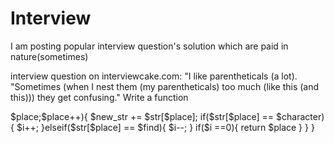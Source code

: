 # Interview

I am posting popular interview question's solution which are paid in nature(sometimes)

interview question on interviewcake.com: "I like parentheticals (a lot). "Sometimes (when I nest them (my parentheticals) too much (like this (and this))) they get confusing." Write a function

<?php
$str = 'Sometimes (when I nest them (my parentheticals) too much (like this (and this))) they get confusing.';
findparenthesis($str,'(',')',10);

function findparenthesis($str,$character,$find,$place){
    $i=0;
    $new_str= '';
    $str_length = strlen($str);
    
    for($str_length;$str_lengh>$place;$place++){
        $new_str += $str[$place];
        if($str[$place] == $character){
          $i++;
        }elseif($str[$place] == $find){
          $i--;
        }
    
      if($i ==0){
        return $place
      }
    
    }

}

